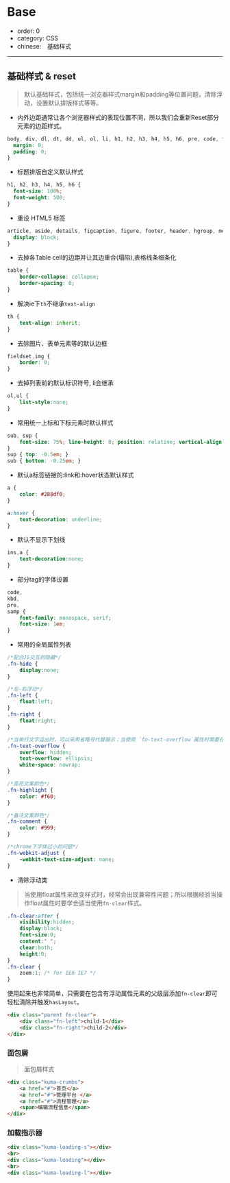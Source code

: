# Base

- order: 0
- category: CSS
- chinese:　基础样式

---

## 基础样式 & reset

> 默认基础样式，包括统一浏览器样式margin和padding等位置问题，清除浮动，设置默认排版样式等等。

- 内外边距通常让各个浏览器样式的表现位置不同，所以我们会重新Reset部分元素的边距样式。

```css
body, div, dl, dt, dd, ul, ol, li, h1, h2, h3, h4, h5, h6, pre, code, form, fieldset, legend, input, textarea, p, blockquote, th, td, hr, button, article, aside, details, figcaption, figure, footer, header, hgroup, menu, nav, section {
  margin: 0;
  padding: 0;
}
```

- 标题排版自定义默认样式

```css
h1, h2, h3, h4, h5, h6 {
  font-size: 100%;
  font-weight: 500;
}
```


- 重设 HTML5 标签

```css
article, aside, details, figcaption, figure, footer, header, hgroup, menu, nav, section {
  display: block;
}
```

- 去掉各Table cell的边距并让其边重合(塌陷),表格线条细条化

```css
table {
    border-collapse: collapse;
    border-spacing: 0;
}
```
- 解决ie下`th`不继承`text-align`

```css
th {
    text-align: inherit;
}
```
- 去除图片、表单元素等的默认边框

```css
fieldset,img {
    border: 0;
}
```
- 去掉列表前的默认标识符号, li会继承

```css
ol,ul {
    list-style:none;
}
```

- 常用统一上标和下标元素时默认样式

```css
sub, sup {
    font-size: 75%; line-height: 0; position: relative; vertical-align: baseline;
}
sup { top: -0.5em; }
sub { bottom: -0.25em; }
```

- 默认a标签链接的:link和:hover状态默认样式

```css
a {
    color: #288df0;
}

a:hover {
    text-decoration: underline;
}
```
- 默认不显示下划线

```css
ins,a {
    text-decoration:none;
}
```

- 部分tag的字体设置

```css
code,
kbd,
pre,
samp {
    font-family: monospace, serif;
    font-size: 1em;
}
```


- 常用的全局属性列表

```css
/*配合JS交互的隐藏*/
.fn-hide {
    display:none;
}

/*左-右浮动*/
.fn-left {
    float:left;
}
.fn-right {
    float:right;
}

/*当单行文字溢出时，可以采用省略号代替展示；当使用 `fn-text-overflow`属性时需要在业务样式中指定`宽度`来调整。*/
.fn-text-overflow {
    overflow: hidden;
    text-overflow: ellipsis;
    white-space: nowrap;
}

/*高亮文案颜色*/
.fn-highlight {
    color: #f60;
}

/*备注文案颜色*/
.fn-comment {
    color: #999;
}

/*chrome下字体过小的问题*/
.fn-webkit-adjust {
    -webkit-text-size-adjust: none;
}
```

- 清除浮动类

> 当使用float属性来改变样式时，经常会出现兼容性问题；所以根据经验当操作float属性时要学会适当使用`fn-clear`样式。


```css
.fn-clear:after {
    visibility:hidden;
    display:block;
    font-size:0;
    content:" ";
    clear:both;
    height:0;
}
.fn-clear {
    zoom:1; /* for IE6 IE7 */
}
```

使用起来也非常简单，只需要在包含有浮动属性元素的父级层添加`fn-clear`即可轻松清除并触发`hasLayout`。

````html
<div class="parent fn-clear">
    <div class="fn-left">child-1</div>
    <div class="fn-right">child-2</div>
</div>
````

### 面包屑

> 面包屑样式

````html
<div class="kuma-crumbs">
    <a href="#">首页</a>
    <a href="#">管理平台 </a>
    <a href="#">流程管理</a>
    <span>编辑流程信息</span>
</div>
````

### 加载指示器

````html
<div class="kuma-loading-s"></div>
<br>
<div class="kuma-loading"></div>
<br>
<div class="kuma-loading-l"></div>
````

